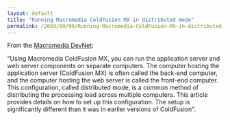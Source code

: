 ```yaml
---
layout: default
title: "Running Macromedia ColdFusion MX in distributed mode"
permalink: /2003/09/09/Running-Macromedia-ColdFusion-MX-in-distributed-mode/
---
```


<P><SPAN class=mmbody>From the <A class="" href="http://www.macromedia.com/support/coldfusion/administration/cfmx_in_distributed_mode/" target=_blank>Macromedia DevNet</A>:</SPAN></P>
<P><SPAN class=mmbody>"Using Macromedia ColdFusion MX, you can run the application server and web server components on separate computers. The computer hosting the application server (ColdFusion MX) is often called the back-end computer, and the computer hosting the web server is called the front-end computer. This configuration, called distributed mode, is a common method of distributing the processing load across multiple computers. This article provides details on how to set up this configuration. The setup is significantly different than it was in earlier versions of ColdFusion".</SPAN></P>